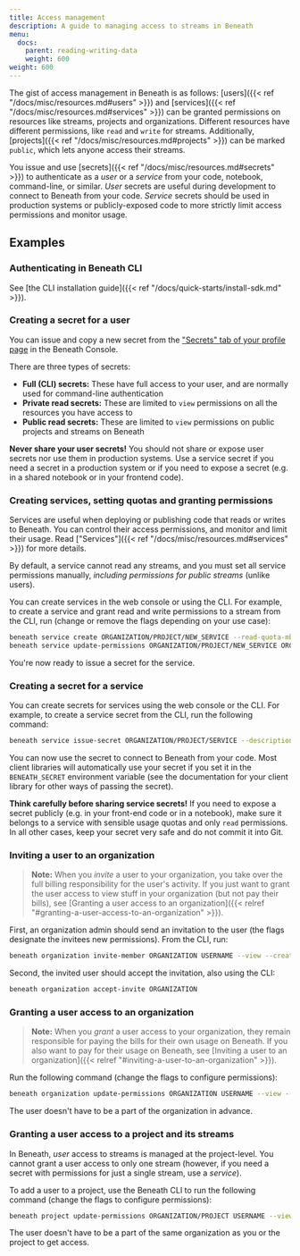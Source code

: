 ```yaml
---
title: Access management
description: A guide to managing access to streams in Beneath
menu:
  docs:
    parent: reading-writing-data
    weight: 600
weight: 600
---
```


The gist of access management in Beneath is as follows: [users]({{< ref "/docs/misc/resources.md#users" >}}) and [services]({{< ref "/docs/misc/resources.md#services" >}}) can be granted permissions on resources like streams, projects and organizations. Different resources have different permissions, like `read` and `write` for streams. Additionally, [projects]({{< ref "/docs/misc/resources.md#projects" >}}) can be marked `public`, which lets anyone access their streams.

You issue and use [secrets]({{< ref "/docs/misc/resources.md#secrets" >}}) to authenticate as a _user_ or a _service_ from your code, notebook, command-line, or similar. _User_ secrets are useful during development to connect to Beneath from your code. _Service_ secrets should be used in production systems or publicly-exposed code to more strictly limit access permissions and monitor usage.

## Examples

### Authenticating in Beneath CLI

See [the CLI installation guide]({{< ref "/docs/quick-starts/install-sdk.md" >}}).

### Creating a secret for a user

You can issue and copy a new secret from the ["Secrets" tab of your profile page](https://beneath.dev/-/redirects/secrets) in the Beneath Console.

There are three types of secrets:

- **Full (CLI) secrets:** These have full access to your user, and are normally used for command-line authentication
- **Private read secrets:** These are limited to `view` permissions on all the resources you have access to
- **Public read secrets:** These are limited to `view` permissions on public projects and streams on Beneath

**Never share your user secrets!** You should not share or expose user secrets nor use them in production systems. Use a service secret if you need a secret in a production system or if you need to expose a secret (e.g. in a shared notebook or in your frontend code).

### Creating services, setting quotas and granting permissions

Services are useful when deploying or publishing code that reads or writes to Beneath. You can control their access permissions, and monitor and limit their usage. Read ["Services"]({{< ref "/docs/misc/resources.md#services" >}}) for more details.

By default, a service cannot read any streams, and you must set all service permissions manually, _including permissions for public streams_ (unlike users).

You can create services in the web console or using the CLI. For example, to create a service and grant read and write permissions to a stream from the CLI, run (change or remove the flags depending on your use case):

```bash
beneath service create ORGANIZATION/PROJECT/NEW_SERVICE --read-quota-mb 100 --write-quota-mb 100
beneath service update-permissions ORGANIZATION/PROJECT/NEW_SERVICE ORGANIZATION/PROJECT/STREAM --read --write
```

You're now ready to issue a secret for the service.

### Creating a secret for a service

You can create secrets for services using the web console or the CLI. For example, to create a service secret from the CLI, run the following command:

```bash
beneath service issue-secret ORGANIZATION/PROJECT/SERVICE --description "YOUR SECRET DESCRIPTION"
```

You can now use the secret to connect to Beneath from your code. Most client libraries will automatically use your secret if you set it in the `BENEATH_SECRET` environment variable (see the documentation for your client library for other ways of passing the secret).

**Think carefully before sharing service secrets!** If you need to expose a secret publicly (e.g. in your front-end code or in a notebook), make sure it belongs to a service with sensible usage quotas and only `read` permissions. In all other cases, keep your secret very safe and do not commit it into Git.

### Inviting a user to an organization

> **Note:** When you _invite_ a user to your organization, you take over the full billing responsibility for the user's activity. If you just want to grant the user access to view stuff in your organization (but not pay their bills), see [Granting a user access to an organization]({{< relref "#granting-a-user-access-to-an-organization" >}}).

First, an organization admin should send an invitation to the user (the flags designate the invitees new permissions). From the CLI, run:

```bash
beneath organization invite-member ORGANIZATION USERNAME --view --create --admin
```

Second, the invited user should accept the invitation, also using the CLI:

```bash
beneath organization accept-invite ORGANIZATION
```

### Granting a user access to an organization

> **Note:** When you _grant_ a user access to your organization, they remain responsible for paying the bills for their own usage on Beneath. If you also want to pay for their usage on Beneath, see [Inviting a user to an organization]({{< relref "#inviting-a-user-to-an-organization" >}}).

Run the following command (change the flags to configure permissions):

```bash
beneath organization update-permissions ORGANIZATION USERNAME --view --create --admin
```

The user doesn't have to be a part of the organization in advance.

### Granting a user access to a project and its streams

In Beneath, _user_ access to streams is managed at the project-level. You cannot grant a user access to only one stream (however, if you need a secret with permissions for just a single stream, use a _service_).

To add a user to a project, use the Beneath CLI to run the following command (change the flags to configure permissions):

```bash
beneath project update-permissions ORGANIZATION/PROJECT USERNAME --view --create --admin
```

The user doesn't have to be a part of the same organization as you or the project to get access.
